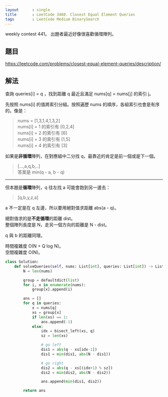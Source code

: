 ```yaml
---
layout      : single
title       : LeetCode 3488. Closest Equal Element Queries
tags        : LeetCode Medium BinarySearch
---
```

weekly contest 441。
出題者最近好像很喜歡循環陣列。  

## 題目

<https://leetcode.com/problems/closest-equal-element-queries/description/>

## 解法

查詢 queries[i] = q ，找到距離 q 最近且滿足 nums[q] = nums[j] 的索引 j。  

先按照 nums[i] 的值將索引分組。按照遍歷 nums 的順序，各組索引也會是有序的。像是：  
> nums = [1,3,1,4,1,3,2]  
> nums[i] = 1 的索引有 [0,2,4]  
> nums[i] = 2 的索引有 [6]  
> nums[i] = 3 的索引有 [1,5]  
> nums[i] = 4 的索引有 [3]  

如果是**非循環**陣列，在對應組中二分找 q，最靠近的肯定是前一個或是下一個。  
> [...,a,q,b,..]  
> 答案是 min(q - a, b - q)  

---

但本題是**循環**陣列，q 往左找 a 可能會跑到另一邊去：  
> [q,b,y,z,a]  

a 不一定是在 q 左邊，所以要用絕對值求距離 abs(a - q)。  

絕對值求的是**不走循環**的距離 dist。  
整個陣列長度是 N，走另一個方向的距離是 N - dist。  

q 與 b 的距離同理。  

時間複雜度 O(N + Q log N)。  
空間複雜度 O(N)。  

```python
class Solution:
    def solveQueries(self, nums: List[int], queries: List[int]) -> List[int]:
        N = len(nums)

        group = defaultdict(list)
        for i, x in enumerate(nums):
            group[x].append(i)

        ans = []
        for q in queries:
            x = nums[q]
            xs = group[x]
            if len(xs) == 1:
                ans.append(-1)
            else:
                idx = bisect_left(xs, q)
                sz = len(xs)

                # go left
                dis1 = abs(q - xs[idx-1])
                dis1 = min(dis1, abs(N - dis1))

                # go right
                dis2 = abs(q - xs[(idx+1) % sz])
                dis2 = min(dis2, abs(N - dis2))

                ans.append(min(dis1, dis2))

        return ans
```
